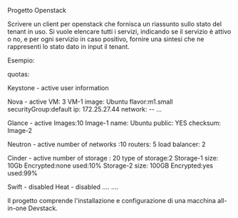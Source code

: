 Progetto Openstack

Scrivere un client per openstack che fornisca un riassunto sullo stato del tenant in uso. 
Si vuole elencare tutti i servizi, indicando se il servizio è attivo o no, e per ogni servizio in caso positivo, fornire una sintesi che ne rappresenti lo stato dato in input il tenant. 

Esempio:

quotas:

Keystone - active
user information

Nova - active
VM: 3
VM-1 image: Ubuntu flavor:m1.small securityGroup:default ip: 172.25.27.44 network: --
...

Glance - active
Images:10
Image-1 name: Ubuntu public: YES checksum:
Image-2 


Neutron - active
number of networks :10
routers: 5
load balancer: 2

Cinder - active
number of storage : 20
type of storage:2
Storage-1 size: 10Gb Encrypted:none used:10%
Storage-2 size: 100GB Encrypted:yes used:99%

Swift - disabled
Heat - disabled
....
....


Il progetto comprende l'installazione e configurazione di una macchina all-in-one Devstack.
